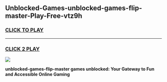 
## Unblocked-Games-unblocked-games-flip-master-Play-Free-vtz9h
<h3>
<a href="https://premium76.site?title=unblocked-games-flip-master&ref=09A">CLICK TO PLAY</a></h3>
<hr>

<h3>
<a href="https://premium76.site?title=unblocked-games-flip-master&ref=09A">CLICK 2 PLAY</a>
  
</h3>

<a href="https://premium76.site?title=unblocked-games-flip-master&ref=09A"><img src="https://clearcache.store/games.png"></a>


**unblocked-games-flip-master games unblocked: Your Gateway to Fun and Accessible Online Gaming**

